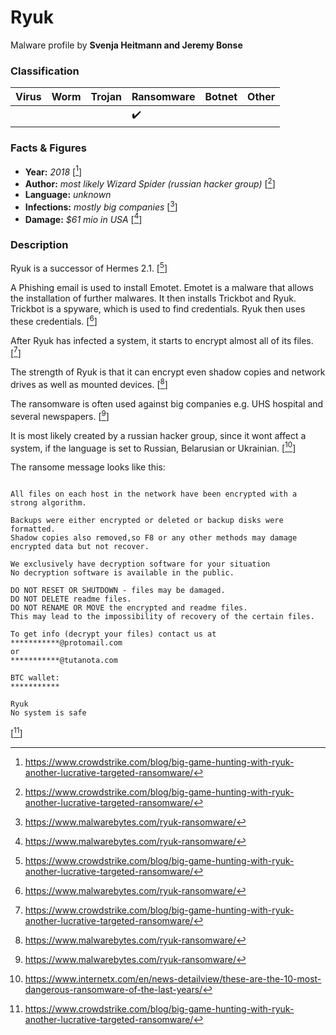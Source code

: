 # Ryuk

Malware profile by **Svenja Heitmann and Jeremy Bonse**

### Classification

| Virus              | Worm               | Trojan             | Ransomware         | Botnet             | Other                                   |
|:-------------------|:-------------------|:-------------------|:-------------------|:-------------------|:----------------------------------------|
|  |  | | :heavy_check_mark: |  |  |

### Facts & Figures

* **Year:** _2018_ \[[^1]\]
* **Author:** _most likely Wizard Spider (russian hacker group)_ \[[^1]\]
* **Language:** _unknown_
* **Infections:** _mostly big companies_ \[[^2]\]
* **Damage:** _$61 mio in USA_ \[[^2]\]

### Description
Ryuk is a successor of Hermes 2.1. \[[^1]\]

A Phishing email is used to install Emotet. Emotet is a malware that allows the installation of further malwares. 
It then installs Trickbot and Ryuk.
Trickbot is a spyware, which is used to find credentials. Ryuk then uses these credentials. \[[^2]\]

After Ryuk has infected a system, it starts to encrypt almost all of its files. \[[^1]\]

The strength of Ryuk is that it can encrypt even shadow copies and network drives as well as mounted devices. \[[^2]\]

The ransomware is often used against big companies e.g. UHS hospital and several newspapers. \[[^2]\]

It is most likely created by a russian hacker group, since it wont affect a system, if the language is set to Russian, Belarusian or Ukrainian. \[[^3]\]

The ransome message looks like this: 

```Your network has been penetrated.

All files on each host in the network have been encrypted with a strong algorithm.

Backups were either encrypted or deleted or backup disks were formatted.
Shadow copies also removed,so F8 or any other methods may damage encrypted data but not recover.

We exclusively have decryption software for your situation
No decryption software is available in the public.

DO NOT RESET OR SHUTDOWN - files may be damaged.
DO NOT DELETE readme files.
DO NOT RENAME OR MOVE the encrypted and readme files.
This may lead to the impossibility of recovery of the certain files.

To get info (decrypt your files) contact us at
***********@protomail.com
or
***********@tutanota.com

BTC wallet:
***********

Ryuk
No system is safe
``` 
\[[^1]\]


[^1]: https://www.crowdstrike.com/blog/big-game-hunting-with-ryuk-another-lucrative-targeted-ransomware/
[^2]: https://www.malwarebytes.com/ryuk-ransomware/
[^3]: https://www.internetx.com/en/news-detailview/these-are-the-10-most-dangerous-ransomware-of-the-last-years/
